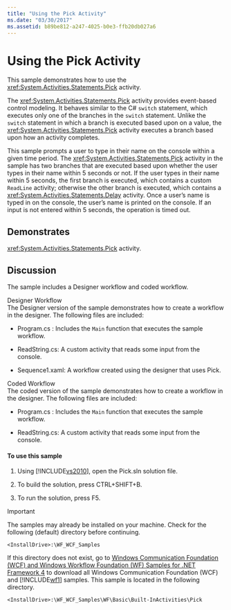 ```yaml
---
title: "Using the Pick Activity"
ms.date: "03/30/2017"
ms.assetid: b89be812-a247-4025-b0e3-ffb20db027a6
---
```

# Using the Pick Activity
This sample demonstrates how to use the <xref:System.Activities.Statements.Pick> activity.  
  
 The <xref:System.Activities.Statements.Pick> activity provides event-based control modeling. It behaves similar to the C# `switch` statement, which executes only one of the branches in the `switch` statement. Unlike the `switch` statement in which a branch is executed based upon on a value, the <xref:System.Activities.Statements.Pick> activity executes a branch based upon how an activity completes.  
  
 This sample prompts a user to type in their name on the console within a given time period. The <xref:System.Activities.Statements.Pick> activity in the sample has two branches that are executed based upon whether the user types in their name within 5 seconds or not. If the user types in their name within 5 seconds, the first branch is executed, which contains a custom `ReadLine` activity; otherwise the other branch is executed, which contains a <xref:System.Activities.Statements.Delay> activity. Once a user’s name is typed in on the console, the user’s name is printed on the console. If an input is not entered within 5 seconds, the operation is timed out.  
  
## Demonstrates  
 <xref:System.Activities.Statements.Pick> activity.  
  
## Discussion  
 The sample includes a Designer workflow and coded workflow.  
  
 Designer Workflow  
 The Designer version of the sample demonstrates how to create a workflow in the designer. The following files are included:  
  
-   Program.cs : Includes the `Main` function that executes the sample workflow.  
  
-   ReadString.cs: A custom activity that reads some input from the console.  
  
-   Sequence1.xaml: A workflow created using the designer that uses Pick.  
  
 Coded Workflow  
 The coded version of the sample demonstrates how to create a workflow in the designer. The following files are included:  
  
-   Program.cs : Includes the `Main` function that executes the sample workflow.  
  
-   ReadString.cs: A custom activity that reads some input from the console.  
  
#### To use this sample  
  
1.  Using [!INCLUDE[vs2010](../../../../includes/vs2010-md.md)], open the Pick.sln solution file.  
  
2.  To build the solution, press CTRL+SHIFT+B.  
  
3.  To run the solution, press F5.  
  
> [!IMPORTANT]
>  The samples may already be installed on your machine. Check for the following (default) directory before continuing.  
>   
>  `<InstallDrive>:\WF_WCF_Samples`  
>   
>  If this directory does not exist, go to [Windows Communication Foundation (WCF) and Windows Workflow Foundation (WF) Samples for .NET Framework 4](http://go.microsoft.com/fwlink/?LinkId=150780) to download all Windows Communication Foundation (WCF) and [!INCLUDE[wf1](../../../../includes/wf1-md.md)] samples. This sample is located in the following directory.  
>   
>  `<InstallDrive>:\WF_WCF_Samples\WF\Basic\Built-InActivities\Pick`